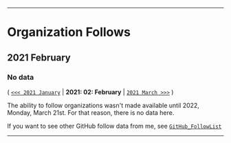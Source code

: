
***

# Organization Follows

## 2021 February

### No data

( [`<<< 2021 January`](/Follows/2021/01_January/) | **2021: 02: February** | [`2021 March >>>`](/Follows/2021/03_March/) )

The ability to follow organizations wasn't made available until 2022, Monday, March 21st. For that reason, there is no data here.

If you want to see other GitHub follow data from me, see [`GitHub_FollowList`](https://github.com/seanpm2001/GitHub_FollowList/)

***
